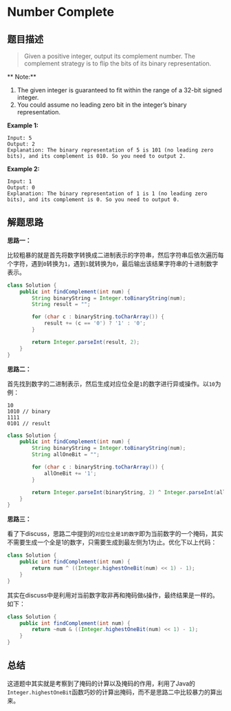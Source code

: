 Number Complete
========

## 题目描述

> Given a positive integer, output its complement number. The complement strategy is to flip the bits of its binary representation.

** Note:**

1. The given integer is guaranteed to fit within the range of a 32-bit signed integer.
2. You could assume no leading zero bit in the integer’s binary representation.

**Example 1:**

```
Input: 5
Output: 2
Explanation: The binary representation of 5 is 101 (no leading zero bits), and its complement is 010. So you need to output 2.
```

**Example 2:**

```
Input: 1
Output: 0
Explanation: The binary representation of 1 is 1 (no leading zero bits), and its complement is 0. So you need to output 0.
```

## 解题思路

**思路一：**

比较粗暴的就是首先将数字转换成二进制表示的字符串，然后字符串后依次遍历每个字符，遇到`0`转换为`1`，遇到`1`就转换为`0`，最后输出该结果字符串的十进制数字表示。

```java
class Solution {
    public int findComplement(int num) {
        String binaryString = Integer.toBinaryString(num);
        String result = "";

        for (char c : binaryString.toCharArray()) {
            result += (c == '0') ? '1' : '0';
        }

        return Integer.parseInt(result, 2);
    }
}
```

**思路二：**

首先找到数字的二进制表示，然后生成对应位全是`1`的数字进行异或操作。以`10`为例：

```
10
1010 // binary
1111
0101 // result
```

```java
class Solution {
    public int findComplement(int num) {
        String binaryString = Integer.toBinaryString(num);
        String allOneBit = "";

        for (char c : binaryString.toCharArray()) {
            allOneBit += '1';
        }

        return Integer.parseInt(binaryString, 2) ^ Integer.parseInt(allOneBit, 2);
    }
}
```

**思路三：**

看了下discuss，思路二中提到的`对应位全是1的数字`即为当前数字的一个掩码，其实不需要生成一个全是1的数字，只需要生成到最左侧为1为止。优化下以上代码：

```java
class Solution {
    public int findComplement(int num) {
        return num ^ ((Integer.highestOneBit(num) << 1) - 1);
    }
}
```

其实在discuss中是利用对当前数字取非再和掩码做`&`操作，最终结果是一样的。如下：

```java
class Solution {
    public int findComplement(int num) {
        return ~num & ((Integer.highestOneBit(num) << 1) - 1);
    }
}
```

## 总结

这道题中其实就是考察到了掩码的计算以及掩码的作用，利用了Java的`Integer.highestOneBit`函数巧妙的计算出掩码，而不是思路二中比较暴力的算出来。
